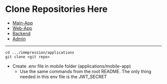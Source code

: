 # Clone Repositories Here

- [Main-App](https://github.com/Immpression-Dev-Team/Main-App)
- [Web-App](https://github.com/Immpression-Dev-Team/web-app)
- [Backend](https://github.com/Immpression-Dev-Team/Backend)
- [Admin](https://github.com/Immpression-Dev-Team/admin)

---

```
cd .../immpression/applications
git clone <git repo>
```
- Create .env file in mobile folder (applications/mobile-app) 
    - Use the same commands from the root README. The only thing needed in this env file is the JWT_SECRET

